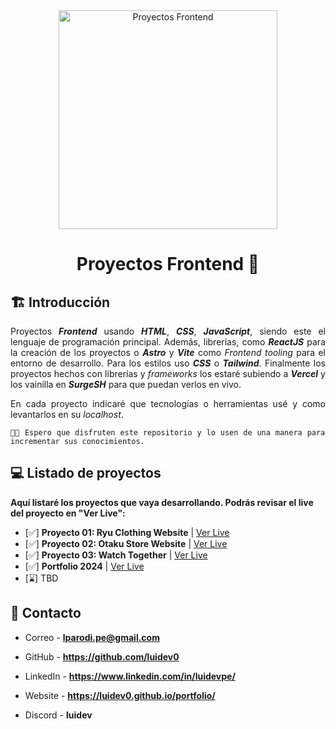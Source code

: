 <div align="center">

<img alt="Proyectos Frontend" src="https://i0.wp.com/plopdo.com/wp-content/uploads/2021/07/Screenshot-1.png?resize=1210%2C642&ssl=1" width="350px" height="auto" />

# Proyectos Frontend 🎨

<div align="justify">

## 🏗️ Introducción

Proyectos **_Frontend_** usando **_HTML_**, **_CSS_**, **_JavaScript_**, siendo este el lenguaje de programación principal. Además, librerías, como **_ReactJS_** para la creación de los proyectos o **_Astro_** y **_Vite_** como _Frontend tooling_ para el entorno de desarrollo. Para los estilos uso **_CSS_** o **_Tailwind_**. Finalmente los proyectos hechos con librerías y _frameworks_ los estaré subiendo a **_Vercel_** y los vainilla en **_SurgeSH_** para que puedan verlos en vivo.

En cada proyecto indicaré que tecnologías o herramientas usé y como levantarlos en su _localhost_.

    👨‍💻 Espero que disfruten este repositorio y lo usen de una manera para incrementar sus conocimientos.

</div>

</div>

<div align="left">

## 💻 Listado de proyectos

**Aquí listaré los proyectos que vaya desarrollando. Podrás revisar el live del proyecto en "Ver Live":**

- [✅] **Proyecto 01: Ryu Clothing Website** | [Ver Live](https://ryuclothing.surge.sh)
- [✅] **Proyecto 02: Otaku Store Website** | [Ver Live](https://otakustore.surge.sh)
- [✅] **Proyecto 03: Watch Together** | [Ver Live](https://watchtogetherapp.netlify.app/)
- [✅] **Portfolio 2024** | [Ver Live]()
- [⌛] TBD

## 📩 Contacto

- Correo - **lparodi.pe@gmail.com**

- GitHub - **https://github.com/luidev0**

- LinkedIn - **https://www.linkedin.com/in/luidevpe/**

- Website - **https://luidev0.github.io/portfolio/**

- Discord - **luidev**

</div>
